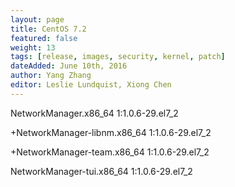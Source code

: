 ```yaml
---
layout: page
title: CentOS 7.2
featured: false
weight: 13
tags: [release, images, security, kernel, patch]
dateAdded: June 10th, 2016
author: Yang Zhang
editor: Leslie Lundquist, Xiong Chen
---
```


NetworkManager.x86_64             1:1.0.6-29.el7_2

+NetworkManager-libnm.x86_64       1:1.0.6-29.el7_2

+NetworkManager-team.x86_64        1:1.0.6-29.el7_2

NetworkManager-tui.x86_64         1:1.0.6-29.el7_2